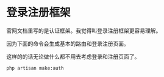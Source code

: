 # 登录注册框架

官网文档里写的是认证框架。我觉得叫登录注册框架更容易理解。

因为下面的命令会生成基本的路由和登录注册页面。

这样的的话无论做什么都不用去考虑登录和注册页面了。

```
php artisan make:auth
```



